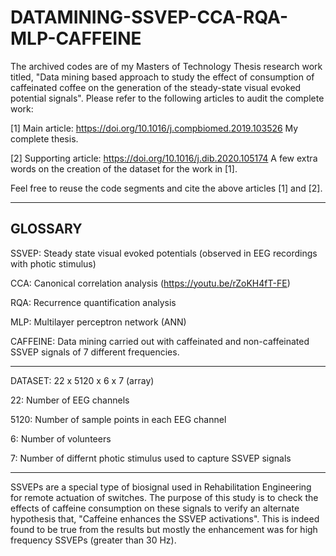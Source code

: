 # DATAMINING-SSVEP-CCA-RQA-MLP-CAFFEINE 

The archived codes are of my Masters of Technology Thesis research work titled, "Data mining based approach to study the effect of consumption of caffeinated coffee on the generation of the steady-state visual evoked potential signals". Please refer to the following articles to audit the complete work:

[1] Main article:  https://doi.org/10.1016/j.compbiomed.2019.103526
My complete thesis.

[2] Supporting article: https://doi.org/10.1016/j.dib.2020.105174
A few extra words on the creation of the dataset for the work in [1].

Feel free to reuse the code segments and cite the above articles [1] and [2].  

-------
GLOSSARY
-------

SSVEP: Steady state visual evoked potentials (observed in EEG recordings with photic stimulus)

CCA: Canonical correlation analysis (https://youtu.be/rZoKH4fT-FE)

RQA: Recurrence quantification analysis

MLP: Multilayer perceptron network (ANN)

CAFFEINE: Data mining carried out with caffeinated and non-caffeinated SSVEP signals of 7 different frequencies.

-------

DATASET: 22 x 5120 x 6 x 7 (array)

  22: Number of EEG channels
  
  5120: Number of sample points in each EEG channel
  
  6: Number of volunteers
  
  7: Number of differnt photic stimulus used to capture SSVEP signals
  
------

SSVEPs are a special type of biosignal used in Rehabilitation Engineering for remote actuation of switches. The purpose of this study is to check the effects of caffeine consumption on these signals to verify an alternate hypothesis that, "Caffeine enhances the SSVEP activations". This is indeed found to be true from the results but mostly the enhancement was for high frequency SSVEPs (greater than 30 Hz).  
